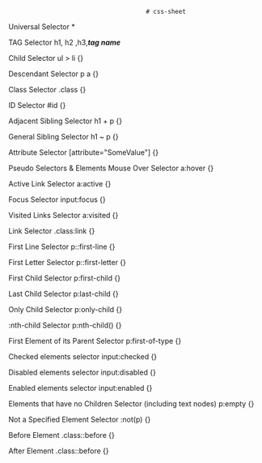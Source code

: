                                           # css-sheet
Universal Selector *

TAG Selector h1, h2 ,h3,***tag name***

Child Selector ul > li {}

Descendant Selector p a {}

Class Selector .class {}

ID Selector #id {}

Adjacent Sibling Selector h1 + p {}

General Sibling Selector h1 ~ p {}

Attribute Selector [attribute="SomeValue"] {}

Pseudo Selectors & Elements
Mouse Over Selector a:hover {}

Active Link Selector a:active {}

Focus Selector input:focus {}

Visited Links Selector a:visited {}

Link Selector .class:link {}

First Line Selector p::first-line {}

First Letter Selector p::first-letter {}

First Child Selector p:first-child {}

Last Child Selector p:last-child {}

Only Child Selector p:only-child {}

:nth-child Selector p:nth-child() {}

First Element of its Parent Selector p:first-of-type {}

Checked elements selector input:checked {}

Disabled elements selector input:disabled {}

Enabled elements selector input:enabled {}

Elements that have no Children Selector (including text nodes) p:empty {}

Not a Specified Element Selector :not(p) {}

Before Element .class::before {}

After Element .class::before {}
